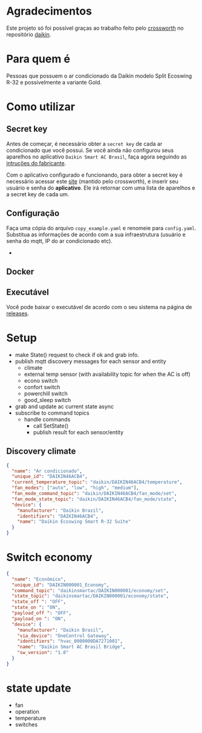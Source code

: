 # Agradecimentos

Este projeto só foi possível graças ao trabalho feito pelo [crossworth](https://github.com/crossworth) no repositório [daikin](https://github.com/crossworth/daikin/).

# Para quem é

Pessoas que possuem o ar condicionado da Daikin modelo Split Ecoswing R-32 e possivelmente a variante Gold.

# Como utilizar

## Secret key

Antes de começar, é necessário obter a `secret key` de cada ar condicionado que você possui. Se você ainda não configurou seus aparelhos no aplicativo `Daikin Smart AC Brasil`, faça agora seguindo as [intruções do fabricante](https://www.daikin.com.br/static/website/pdf/20210629%20-%20Manual%20do%20usu%C3%A1rio%20Daikin%20Smart%20AC.PDF).

Com o aplicativo configurado e funcionando, para obter a secret key é necessário acessar este [site](https://daikin-extract-secret-key.fly.dev/) (mantido pelo crossworth), e inserir seu usuário e senha do **aplicativo**. Ele irá retornar com uma lista de aparelhos e a secret key de cada um.

## Configuração

Faça uma cópia do arquivo `copy_example.yaml` e renomeie para `config.yaml`. Substitua as informações de acordo com a sua infraestrutura (usuário e senha do mqtt, IP do ar condicionado etc).

-

## Docker

## Executável

Você pode baixar o executável de acordo com o seu sistema na página de [releases]().

# Setup

- make State() request to check if ok and grab info.
- publish mqtt discovery messages for each sensor and entity
  - climate
  - external temp sensor (with availability topic for when the AC is off)
  - econo switch
  - confort switch
  - powerchill switch
  - good_sleep switch
- grab and update ac current state async
- subscribe to command topics
  - handle commands
    - call SetState()
    - publish result for each sensor/entity

## Discovery climate

```json
{
  "name": "Ar condicionado",
  "unique_id": "DAIKIN46ACB4",
  "current_temperature_topic": "daikin/DAIKIN46ACB4/temperature",
  "fan_modes": ["auto", "low", "high", "medium"],
  "fan_mode_command_topic": "daikin/DAIKIN46ACB4/fan_mode/set",
  "fan_mode_state_topic": "daikin/DAIKIN46ACB4/fan_mode/state",
  "device": {
    "manufacturer": "Daikin Brazil",
    "identifiers": "DAIKIN46ACB4",
    "name": "Daikin Ecoswing Smart R-32 Suíte"
  }
}
```

# Switch economy

```json
{
  "name": "Econômico",
  "unique_id": "DAIKIN000001_Economy",
  "command_topic": "daikinsmartac/DAIKIN000001/economy/set",
  "state_topic": "daikinsmartac/DAIKIN000001/economy/state",
  "state_off ": "OFF",
  "state_on ": "ON",
  "payload_off ": "OFF",
  "payload_on ": "ON",
  "device": {
    "manufacturer": "Daikin Brasil",
    "via_device": "OneControl Gateway",
    "identifiers": "hvac_0000000DA7271001",
    "name": "Daikin Smart AC Brasil Bridge",
    "sw_version": "1.0"
  }
}
```

# state update

- fan
- operation
- temperature
- switches
